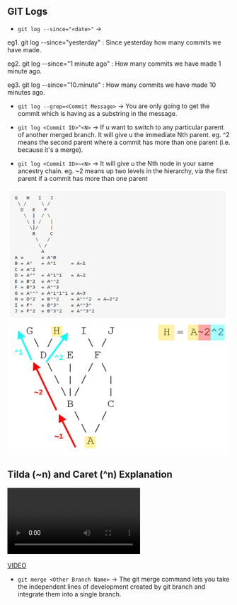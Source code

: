 ## GIT Logs

- `git log --since="<date>"` -> 

eg1. git log --since="yesterday" : Since yesterday how many commits we have made.

eg2. git log --since="1 minute ago" : How many commits we have made 1 minute ago.

eg3. git log --since="10.minute" : How many commits we have made 10 minutes ago.

- `git log --grep=<Commit Message>` -> You are only going to get the commit which is having <Commit Message> as a substring in the message.

- `git log <Commit ID>^<N>` -> If u want to switch to any particular parent of another merged branch. It will give u the immediate Nth parent. eg. ^2 means the second parent where a commit has more than one parent (i.e. because it's a merge).

- `git log <Commit ID>~<N>` -> It will give u the Nth node in your same ancestry chain. eg. ~2 means up two levels in the hierarchy, via the first parent if a commit has more than one parent

<img src="./Screenshots/Screenshot6.PNG"  width="500" height="300">

<img src="./Screenshots/Screenshot7.png"  width="500" height="300">

## Tilda (~n) and Caret (^n) Explanation

<video src="Tilda_Caret_Explanantion.mp4" controls="controls" style="max-width: 530px;"></video>

[VIDEO](https://github.com/arijit69-web/BackEnd-Development-in-NodeJS/blob/master/13.%20Version%20Control%20with%20GIT/Tilda_Caret_Explanantion.mp4)

- `git merge <Other Branch Name>` ->  The git merge command lets you take the independent lines of development created by git branch and integrate them into a single branch.